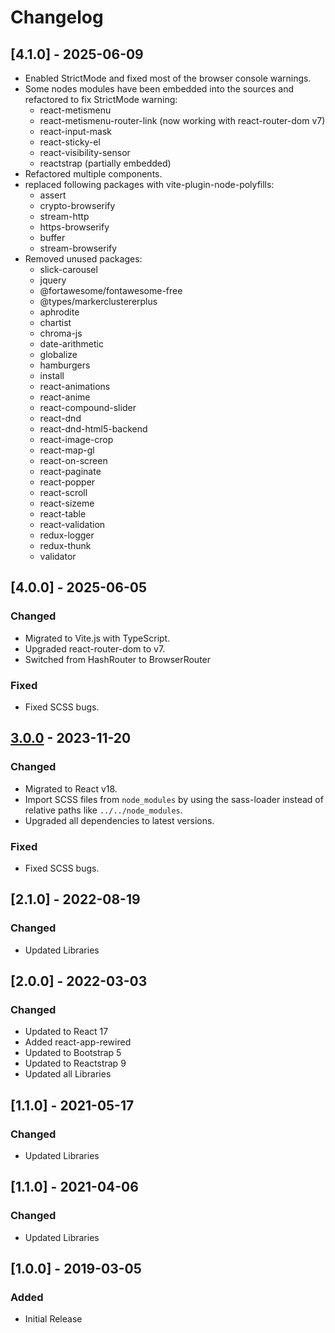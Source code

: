 # Changelog

## [4.1.0] - 2025-06-09

- Enabled StrictMode and fixed most of the browser console warnings.
- Some nodes modules have been embedded into the sources and refactored to fix StrictMode warning:
  - react-metismenu
  - react-metismenu-router-link (now working with react-router-dom v7)
  - react-input-mask
  - react-sticky-el
  - react-visibility-sensor
  - reactstrap (partially embedded)
- Refactored multiple components.
- replaced following packages with vite-plugin-node-polyfills:
  - assert
  - crypto-browserify
  - stream-http
  - https-browserify
  - buffer
  - stream-browserify
- Removed unused packages:
  - slick-carousel
  - jquery
  - @fortawesome/fontawesome-free
  - @types/markerclustererplus
  - aphrodite
  - chartist
  - chroma-js
  - date-arithmetic
  - globalize
  - hamburgers
  - install
  - react-animations
  - react-anime
  - react-compound-slider
  - react-dnd
  - react-dnd-html5-backend
  - react-image-crop
  - react-map-gl
  - react-on-screen
  - react-paginate
  - react-popper
  - react-scroll
  - react-sizeme
  - react-table
  - react-validation
  - redux-logger
  - redux-thunk
  - validator

## [4.0.0] - 2025-06-05

### Changed

- Migrated to Vite.js with TypeScript.
- Upgraded react-router-dom to v7.
- Switched from HashRouter to BrowserRouter

### Fixed

- Fixed SCSS bugs.


## [3.0.0] - 2023-11-20

### Changed

- Migrated to React v18.
- Import SCSS files from `node_modules` by using the sass-loader instead of relative paths like `../../node_modules`.
- Upgraded all dependencies to latest versions.

### Fixed

- Fixed SCSS bugs.

## [2.1.0] - 2022-08-19

### Changed
- Updated Libraries

## [2.0.0] - 2022-03-03

### Changed
- Updated to React 17
- Added react-app-rewired
- Updated to Bootstrap 5
- Updated to Reactstrap 9
- Updated all Libraries

## [1.1.0] - 2021-05-17

### Changed
- Updated Libraries

## [1.1.0] - 2021-04-06

### Changed
- Updated Libraries

## [1.0.0] - 2019-03-05

### Added
- Initial Release

[3.0.0]: https://github.com/DashboardPack/architectui-react-theme-free/releases/tag/v3.0.0
